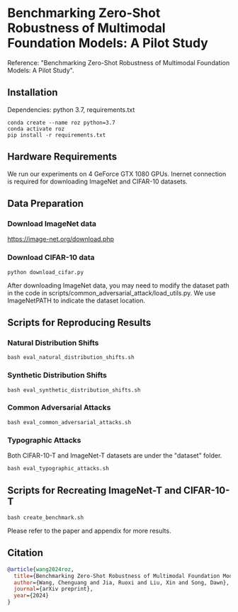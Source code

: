 # Benchmarking Zero-Shot Robustness of Multimodal Foundation Models: A Pilot Study

Reference: "Benchmarking Zero-Shot Robustness of Multimodal Foundation Models: A Pilot Study". 

## Installation 

Dependencies: python 3.7, requirements.txt 

```
conda create --name roz python=3.7
conda activate roz
pip install -r requirements.txt
```

## Hardware Requirements

We run our experiments on 4 GeForce GTX 1080 GPUs. Inernet connection is required for downloading ImageNet and CIFAR-10 datasets.

##  Data Preparation

### Download ImageNet data

https://image-net.org/download.php

### Download CIFAR-10 data

```
python download_cifar.py
```

After downloading ImageNet data, you may need to modify the dataset path in the code in scripts/common_adversarial_attack/load_utils.py. We use ImageNetPATH to indicate the dataset location.

## Scripts for Reproducing Results

### Natural Distribution Shifts

```
bash eval_natural_distribution_shifts.sh
```

### Synthetic Distribution Shifts

```
bash eval_synthetic_distribution_shifts.sh
```

### Common Adversarial Attacks

```
bash eval_common_adversarial_attacks.sh
```

### Typographic Attacks

Both CIFAR-10-T and ImageNet-T datasets are under the "dataset" folder.

```
bash eval_typographic_attacks.sh
```

## Scripts for Recreating ImageNet-T and CIFAR-10-T

```
bash create_benchmark.sh 
```

Please refer to the paper and appendix for more results.

## Citation
```bibtex
@article{wang2024roz,
  title={Benchmarking Zero-Shot Robustness of Multimodal Foundation Models: A Pilot Study},
  author={Wang, Chenguang and Jia, Ruoxi and Liu, Xin and Song, Dawn},
  journal={arXiv preprint},
  year={2024}
}
